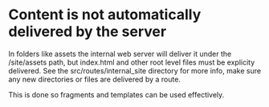 # Content is not automatically delivered by the server
In folders like assets the internal web server will deliver it under the /site/assets path, but index.html and other root level files must be explicity delivered. See the src/routes/internal_site directory for more info, make sure any new directories or files are delivered by a route.

This is done so fragments and templates can be used effectively.